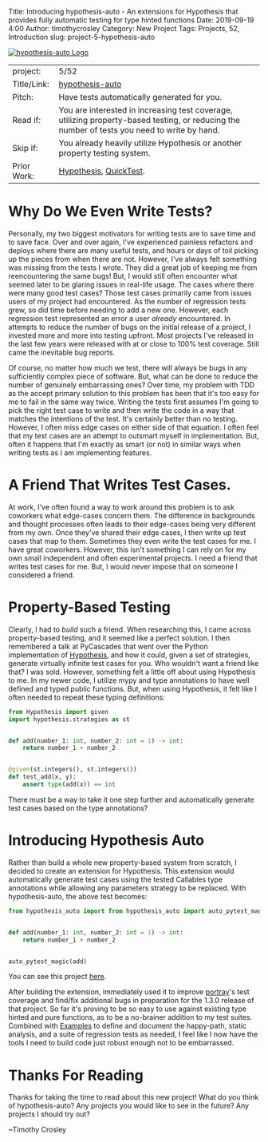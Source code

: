 Title: Introducing hypothesis-auto - An extensions for Hypothesis that provides fully automatic testing for type hinted functions
Date: 2019-09-19 4:00
Author: timothycrosley
Category: New Project
Tags: Projects, 52, Introduction
slug: project-5-hypothesis-auto

[![hypothesis-auto Logo](https://raw.githubusercontent.com/timothycrosley/hypothesis-auto/master/art/logo_large.png)](https://timothycrosley.github.io/hypothesis-auto/)

| | |
| ------------| -----------------------------------------------------------------------------------------------------------------------------------------------------------------------|
| project: | 5/52 |
| Title/Link: | [hypothesis-auto](https://timothycrosley.github.io/hypothesis-auto/) |
| Pitch: | Have tests automatically generated for you. |
| Read if: | You are interested in increasing test coverage, utilizing property-based testing, or reducing the number of tests you need to write by hand. |
| Skip if: | You already heavily utilize Hypothesis or another property testing system. |
| Prior Work: | [Hypothesis](https://hypothesis.readthedocs.io/en/latest/), [QuickTest](http://hackage.haskell.org/package/QuickCheck). |

# Why Do We Even Write Tests?

Personally, my two biggest motivators for writing tests are to save time and to save face. Over and over again, I've experienced painless refactors and deploys where there are many useful tests,
and hours or days of toil picking up the pieces from when there are not. However, I've always felt something was missing from the tests I wrote.
They did a great job of keeping me from reencountering the same bugs! But, I would still often encounter what seemed later to be glaring issues in real-life usage.
The cases where there were many good test cases? Those test cases primarily came from issues users of my project had encountered.
As the number of regression tests grew, so did time before needing to add a new one. However, each regression test represented an error a user *already* encountered.
In attempts to reduce the number of bugs on the initial release of a project, I invested more and more into testing upfront.
Most projects I've released in the last few years were released with at or close to 100% test coverage. Still came the inevitable bug reports.

Of course, no matter how much we test, there will always be bugs in any sufficiently complex piece of software.
But, what can be done to reduce the number of genuinely embarrassing ones? Over time, my problem with TDD as the accept primary solution to this problem has been
that it's too easy for me to fail in the same way twice. Writing the tests first assumes I'm going to pick the right test case to write
and then write the code in a way that matches the intentions of the test. It's certainly better than no testing. However, I often miss edge cases on either side of that equation. I often feel that my test cases are an attempt to outsmart myself in implementation. But, often it happens that I'm exactly as smart (or not) in similar ways when writing tests as I am implementing features.

# A Friend That Writes Test Cases.

At work, I've often found a way to work around this problem is to ask coworkers what edge-cases concern them.
The difference in backgrounds and thought processes often leads to their edge-cases being very different from my own.
Once they've shared their edge cases, I then write up test cases that map to them. Sometimes they even write the test cases for me. I have great coworkers.
However, this isn't something I can rely on for my own small independent and often experimental projects. I need a friend that writes test cases for me.
But, I would never impose that on someone I considered a friend.

# Property-Based Testing

Clearly, I had to *build* such a friend. When researching this, I came across property-based testing, and it seemed like a perfect solution.
I then remembered a talk at PyCascades that went over the Python implementation of [Hypothesis](https://hypothesis.readthedocs.io/en/latest/),
and how it could, given a set of strategies, generate virtually infinite test cases for you. Who wouldn't want a friend like that? I was sold.
However, something felt a little off about using Hypothesis to me. In my newer code, I utilize mypy and type annotations to have well defined and typed public functions. But, when using Hypothesis, it felt like I often needed to repeat these typing definitions:

```python
from Hypothesis import given
import hypothesis.strategies as st


def add(number_1: int, number_2: int = 1) -> int:
    return number_1 + number_2


@given(st.integers(), st.integers())
def test_add(x, y):
    assert type(add(x)) == int
```

There must be a way to take it one step further and automatically generate test cases based on the type annotations?

# Introducing Hypothesis Auto

Rather than build a whole new property-based system from scratch, I decided to create an extension for Hypothesis. This extension would automatically generate test cases using the tested Callables type annotations while allowing any parameters strategy to be replaced.
With hypothesis-auto, the above test becomes:

```python
from hypothesis_auto import from hypothesis_auto import auto_pytest_magic


def add(number_1: int, number_2: int = 1) -> int:
    return number_1 + number_2


auto_pytest_magic(add)
```

You can see this project [here](https://timothycrosley.github.io/hypothesis-auto/).

After building the extension, immediately used it to improve [portray](https://timothycrosley.com/project-2-portray)'s test coverage and find/fix additional bugs in preparation for the 1.3.0 release of that project.
So far it's proving to be so easy to use against existing type hinted and pure functions, as to be a no-brainer addition to my test suites. Combined with [Examples](https://timothycrosley.github.io/examples/) to define and document the happy-path, static analysis, and a suite of regression tests as needed, I feel like I now have the tools I need to build code just robust enough not to be embarrassed.

# Thanks For Reading

Thanks for taking the time to read about this new project!
What do you think of hypothesis-auto? Any projects you would like to see in the future? Any projects I should try out?

~Timothy Crosley
